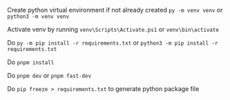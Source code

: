 Create python virtual environment if not already created
`py -m venv venv` or `python3 -m venv venv`

Activate venv by running `venv\Scripts\Activate.ps1` or `venv\bin\activate`

Do `py -m pip install -r requirements.txt` or `python3 -m pip install -r requirements.txt`

Do `pnpm install`

Do `pnpm dev` or `pnpm fast-dev`

Do `pip freeze > requirements.txt` to generate python package file